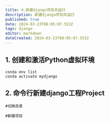 ```yaml
---
title: 4.新建django项目并运行
description: 新建django项目并运行
published: true
date: 2024-03-23T08:05:07.553Z
tags: django
editor: markdown
dateCreated: 2024-03-23T08:05:07.553Z
---
```


## 1. 创建和激活Python虚拟环境
```
conda env list
conda activate mydjango
```

## 2. 命令行新建django工程Project
```
#切换目录

#新建项目

```
